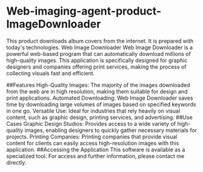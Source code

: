 # Web-imaging-agent-product-ImageDownloader
This product downloads album covers from the internet. It is prepared with today's technologies.
Web Image Downloader
Web Image Downloader is a powerful web-based program that can automatically download millions of high-quality images. This application is specifically designed for graphic designers and companies offering print services, making the process of collecting visuals fast and efficient.

##Features
High-Quality Images: The majority of the images downloaded from the web are in high resolution, making them suitable for design and print applications.
Automated Downloading: Web Image Downloader saves time by downloading large volumes of images based on specified keywords in one go.
Versatile Use: Ideal for industries that rely heavily on visual content, such as graphic design, printing services, and advertising.
##Use Cases
Graphic Design Studios: Provides access to a wide variety of high-quality images, enabling designers to quickly gather necessary materials for projects.
Printing Companies: Printing companies that provide visual content for clients can easily access high-resolution images with this application.
##Accessing the Application
This software is available as a specialized tool. For access and further information, please contact me directly.
